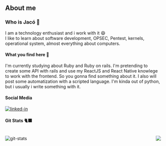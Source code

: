 ## About me
### Who is Jacó 🤔

<p alt="about me">I am a technology enthusiast and i work with it 😄<br>
I like to learn about software development, OPSEC, Pentest, kernels, operational system, almost everything about computers.</p>


#### What you find here 🔎


<p alt="what you find here">I'm currently studying about Ruby and Ruby on rails. I'm pretending to create some API with rails and use my ReactJS and React Native knowlege to work with the frontend. So you gonna find something about it. I also will post some automatization with a scripted language.  I'm kinda out of python, but i usually i write something with it.</p>


<div alt="social media" align="left">
  
#### Social Media
  

  <a href="https://www.linkedin.com/in/jacomaga" target="_blank">
  <img align="left "alt="linked-in" src="https://img.shields.io/badge/linkedin-%230077B5.svg?&style=for-the-badge&logo=linkedin&logoColor=white" /></a>
</div>


<div alt="git stats">
  
#### Git Stats 🐈‍⬛

<br>
  <img src="https://github-readme-stats.vercel.app/api?username=jacomaga&theme=tokyonight&show_icons=true" alt="git-stats" align="left" />


  <img src="https://github-readme-stats.vercel.app/api/top-langs/?username=jacomaga&hide=html&layout=compact=true&theme=tokyonight" align="right"  />

</div>



